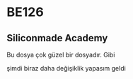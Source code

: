 # BE126

## Siliconmade Academy

Bu dosya çok güzel bir dosyadır. Gibi

şimdi biraz daha değişiklik yapasım geldi